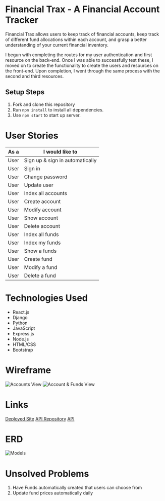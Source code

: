 # Financial Trax - A Financial Account Tracker

Financial Trax allows users to keep track of financial accounts, keep track of different fund allocations within each account, and grasp a better understanding of your current financial inventory.

I begun with completing the routes for my user authentication and first resource on the back-end. Once I was able to successfully test these, I moved on to create the functionality to create the users and resources on the front-end. Upon completion, I went through the same process with the second and third resources.

## Setup Steps
  1. Fork and clone this repository
  2. Run `npm install` to install all dependencies.
  3. Use `npm start` to start up server.

# User Stories


| As a      |      I would like to            | 
|-----------|---------------------------------|
| User      | Sign up & sign in automatically |
| User      | Sign in                         |
| User      | Change password                 |
| User      | Update user                     |
| User      | Index all accounts              |
| User      | Create account                  |
| User      | Modify account                  |
| User      | Show account                    |
| User      | Delete account                  |
| User      | Index all funds                 |
| User      | Index my funds                  |
| User      | Show a funds                    |
| User      | Create fund                     |
| User      | Modify a fund                   |
| User      | Delete a fund                   |


# Technologies Used

- React.js
- Django
- Python
- JavaScript 
- Express.js
- Node.js
- HTML/CSS
- Bootstrap
  
# Wireframe
![Accounts View](https://user-images.githubusercontent.com/88337158/158496055-24d30e59-2e4e-4f6f-8b9d-3afeee89df4e.jpg)
![Account & Funds View](https://user-images.githubusercontent.com/88337158/158496053-0e66db8e-e7f2-49c1-bda1-0412f45179a9.jpg)




# Links
[Deployed Site](https://cdgrgis.github.io/financial_trax_client/)
[API Repository](https://github.com/cdgrgis/financial_trax_api)
[API](https://dashboard.heroku.com/apps/financial-trax-api)

# ERD
![Models](https://user-images.githubusercontent.com/88337158/156482703-cb6e21ee-2890-4d3a-bcd3-533f96407315.png)

# Unsolved Problems
  1. Have Funds automatically created that users can choose from
  2. Update fund prices automatically daily